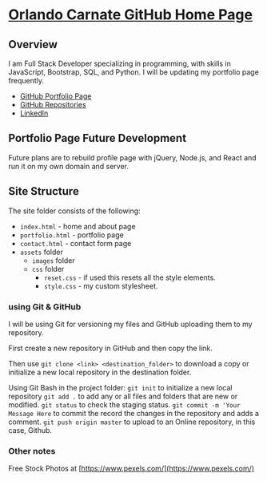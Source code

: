 # [Orlando Carnate GitHub Home Page](https://orlandocarnate.github.io/)

## Overview
I am Full Stack Developer specializing in programming, with skills in JavaScript, Bootstrap, SQL, and Python. I will be updating my portfolio page frequently.
* [GitHub Portfolio Page](https://orlandocarnate.github.io/)
* [GitHub Repositories](https://github.com/orlandocarnate)
* [LinkedIn](https://www.linkedin.com/in/orlando-carnate/)

## Portfolio Page Future Development
Future plans are to rebuild profile page with jQuery, Node.js, and React and run it on my own domain and server.

## Site Structure
The site folder consists of the following:
* `index.html` - home and about page
* `portfolio.html` - portfolio page
* `contact.html` - contact form page
* `assets` folder
    * `images` folder
    * `css` folder
        * `reset.css` - if used this resets all the style elements.
        * `style.css` - my custom stylesheet.


### using Git & GitHub
I will be using Git for versioning my files and GitHub uploading them to my repository.

First create a new repository in GitHub and then copy the link.

Then use `git clone <link> <destination_folder>` to download a copy or initialize a new local repository in the destination folder.

Using Git Bash in the project folder:
`git init` to initialize a new local repository
`git add .` to add any or all files and folders that are new or modified.
`git status` to check the staging status.
`git commit -m 'Your Message Here` to commit the record the changes in the repository and adds a comment.
`git push origin master` to upload to an Online repository, in this case, Github.


### Other notes

Free Stock Photos at [https://www.pexels.com/](https://www.pexels.com/)

